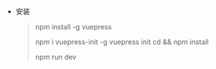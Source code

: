 * 安装
  
  > npm install -g vuepress
  >
  > npm i vuepress-init -g
  > vuepress init
  > cd <your project> && npm install
  >
  > npm run dev
